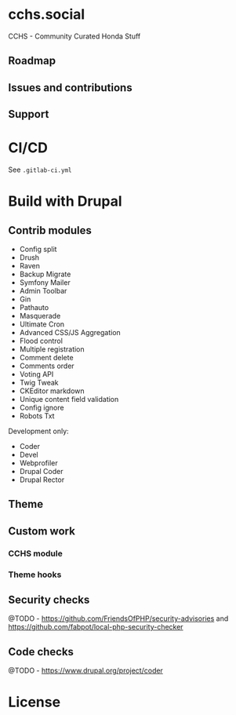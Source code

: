 # cchs.social

CCHS - Community Curated Honda Stuff

## Roadmap

## Issues and contributions

## Support

# CI/CD

See `.gitlab-ci.yml`

# Build with Drupal

## Contrib modules

* Config split
* Drush
* Raven
* Backup Migrate
* Symfony Mailer
* Admin Toolbar
* Gin
* Pathauto
* Masquerade
* Ultimate Cron
* Advanced CSS/JS Aggregation
* Flood control
* Multiple registration
* Comment delete
* Comments order
* Voting API
* Twig Tweak
* CKEditor markdown
* Unique content field validation
* Config ignore
* Robots Txt

Development only:
* Coder
* Devel
* Webprofiler
* Drupal Coder
* Drupal Rector

## Theme

## Custom work

### CCHS module

### Theme hooks

## Security checks

@TODO - https://github.com/FriendsOfPHP/security-advisories and https://github.com/fabpot/local-php-security-checker

## Code checks

@TODO - https://www.drupal.org/project/coder

# License
